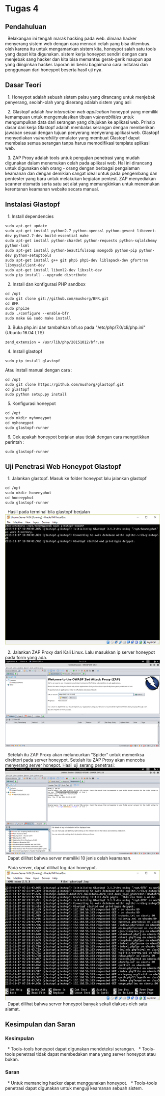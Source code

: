 # Tugas 4

## Pendahuluan

&nbsp; Belakangan ini tengah marak hacking pada web. dimana hacker menyerang sistem web dengan cara mencari celah yang bisa ditembus. oleh karena itu untuk mengamankan sistem kita, honeypot salah satu tools yang dapat kita digunakan. sistem kerja honeypot sendiri dengan cara menjebak sang hacker dan kita bisa memantau gerak-gerik maupun apa yang diinginkan hacker. laporan ini berisi bagaimana cara instalasi dan penggunaan dari honeypot beserta hasil uji nya.

## Dasar Teori

&nbsp; 1. Honeypot adalah sebuah sistem palsu yang dirancang untuk menjebak penyerang, seolah-olah yang diserang adalah sistem yang asli

&nbsp; 2. Glastopf adalah *low interaction web application* honeypot yang memiliki kemampuan untuk mengemulasikan tibuan *vulnerabilities* untuk mengumpulkan data dari serangan yang ditujukan ke aplikasi web. Prinsip dasar dari kerja Glastopf adalah membalas serangan dengan memberikan jawaban sesuai dengan tujuan penyerang menyerang aplikasi web. Glastopf menyediakan *vulnerability* emulator yang membuat Glastopf dapat membalas semua serangan tanpa harus memodifikasi template aplikasi web.

&nbsp; 3. ZAP Proxy adalah tools untuk pengujian penetrasi yang mudah digunakan dalam menemukan celah pada aplikasi web. Hal ini dirancang untuk digunakan oleh orang - orang dengan berbagai pengalaman keamanan dan dengan demikian sangat ideal untuk pada pengembang dan pentester yang baru untuk melakukan kegiatan pentest. ZAP menyediakan scanner otomatis serta satu set alat yang memungkinkan untuk menemukan kerentanan keamanan website secara manual.

## Instalasi Glastopf

&nbsp; 1. Install dependencies
```
sudo apt-get update
sudo apt-get install python2.7 python-openssl python-gevent libevent-dev python2.7-dev build-essential make
sudo apt-get install python-chardet python-requests python-sqlalchemy python-lxml
sudo apt-get install python-beautifulsoup mongodb python-pip python-dev python-setuptools
sudo apt-get install g++ git php5 php5-dev liblapack-dev gfortran libmysqlclient-dev
sudo apt-get install libxml2-dev libxslt-dev
sudo pip install --upgrade distribute
```

&nbsp; 2. Install dan konfigurasi PHP sandbox
```
cd /opt
sudo git clone git://github.com/mushorg/BFR.git
cd BFR
sudo phpize
sudo ./configure --enable-bfr
sudo make && sudo make install
```

&nbsp; 3. Buka php.ini dan tambahkan bfr.so pada "/etc/php/7.0/cli/php.ini" (Ubuntu 16.04 LTS)
```
zend_extension = /usr/lib/php/20151012/bfr.so
```

&nbsp; 4. Install glastopf
```
sudo pip install glastopf
```
Atau install manual dengan cara :
```
cd /opt
sudo git clone https://github.com/mushorg/glastopf.git
cd glastopf
sudo python setup.py install
```

&nbsp; 5. Konfigurasi honeypot
```
cd /opt
sudo mkdir myhoneypot
cd myhoneypot
sudo glastopf-runner
```

&nbsp; 6. Cek apakah honeypot berjalan atau tidak dengan cara mengetikkan perintah :
```
sudo glastopf-runner
```

## Uji Penetrasi Web Honeypot Glastopf

&nbsp; 1. Jalankan glastopf. Masuk ke folder honeypot lalu jalankan glastopf
```
cd /opt
sudo mkdir honeeyphot
cd honeeyphot
sudo glastopf-runner
```
&nbsp; Hasil pada terminal bila glastopf berjalan
![alt text](https://raw.githubusercontent.com/HerdiantoNaufal/PKSJ_Kel6/master/Gambar/glastopf%20running.PNG "")

&nbsp; 2. Jalankan ZAP Proxy dari Kali Linux. Lalu masukkan ip server honeypot pada form yang ada.
![alt text](https://raw.githubusercontent.com/HerdiantoNaufal/PKSJ_Kel6/master/Gambar/zap%20attack.PNG "")

&nbsp; Setelah itu ZAP Proxy akan meluncurkan "Spider" untuk memeriksa direktori pada server honeypot. Setelah itu ZAP Proxy akan mencoba menyerang server honepot. Hasil uji serang penetrasi:
![alt text](https://raw.githubusercontent.com/HerdiantoNaufal/PKSJ_Kel6/master/Gambar/zap%20hasil.png "")
&nbsp; Dapat dilihat bahwa server memiliki 10 jenis celah keamanan.

&nbsp; Pada server, dapat dilihat log dari honeypot.
![alt text](https://raw.githubusercontent.com/HerdiantoNaufal/PKSJ_Kel6/master/Gambar/log%20glastopf.PNG "")
&nbsp; Dapat dilihat bahwa server honeypot banyak sekali diakses oleh satu alamat.


## Kesimpulan dan Saran

### Kesimpulan
&nbsp; * Tools-tools honeypot dapat digunakan mendeteksi serangan.
&nbsp; * Tools-tools penetrasi tidak dapat membedakan mana yang server honeypot atau bukan.

### Saran
&nbsp; * Untuk memancing hacker dapat menggunakan honeypot.
&nbsp; * Tools-tools penetrasi dapat digunakan untuk menguji keamanan sebuah sistem.
